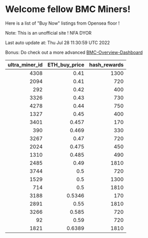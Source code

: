 # Welcome fellow BMC Miners!
Here is a list of "Buy Now" listings from Opensea floor !

Note: This is an unofficial site ! NFA DYOR

Last auto update at: Thu Jul 28 11:30:59 UTC 2022

Bonus: Do check out a more advanced [BMC-Overview-Dashboard](https://dune.com/defifunk/BMC-Overview-Dashboard)


|   ultra_miner_id |   ETH_buy_price |   hash_rewards |
|-----------------:|----------------:|---------------:|
|             4308 |          0.41   |           1300 |
|             2094 |          0.41   |            720 |
|              292 |          0.42   |            400 |
|             3326 |          0.43   |            730 |
|             4278 |          0.44   |            750 |
|             1327 |          0.45   |            400 |
|             3401 |          0.457  |            170 |
|              390 |          0.469  |            330 |
|             3267 |          0.47   |            720 |
|             2024 |          0.475  |            450 |
|             1310 |          0.485  |            490 |
|             2485 |          0.49   |           1810 |
|             3744 |          0.5    |            720 |
|             1529 |          0.5    |           1300 |
|              714 |          0.5    |           1810 |
|             3188 |          0.5346 |            170 |
|             2891 |          0.55   |           1810 |
|             3266 |          0.585  |            720 |
|               92 |          0.59   |            720 |
|             1821 |          0.6389 |           1810 |